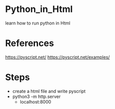 # Python_in_Html
learn how to run python in Html

# References
https://pyscript.net/
https://pyscript.net/examples/

# Steps 
- create a html file and write pyscript
- python3 -m http.server
  - localhost:8000
